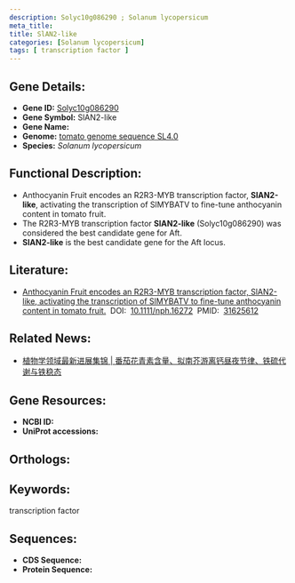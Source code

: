 ```yaml
---
description: Solyc10g086290 ; Solanum lycopersicum
meta_title:
title: SlAN2-like
categories: [Solanum lycopersicum]
tags: [ transcription factor ]
---
```


## Gene Details:
- **Gene ID:**	[Solyc10g086290]()
- **Gene Symbol:** SlAN2-like
- **Gene Name:** 
- **Genome:** [tomato genome sequence SL4.0]()
- **Species:** *Solanum lycopersicum*

## Functional Description:
   - Anthocyanin Fruit encodes an R2R3-MYB transcription factor, **SlAN2-like**, activating the transcription of SlMYBATV to fine-tune anthocyanin content in tomato fruit.
   - The R2R3-MYB transcription factor **SlAN2-like** (Solyc10g086290) was considered the best candidate gene for Aft.
   - **SlAN2-like** is the best candidate gene for the Aft locus.

## Literature:
   - [Anthocyanin Fruit encodes an R2R3-MYB transcription factor, SlAN2-like, activating the transcription of SlMYBATV to fine-tune anthocyanin content in tomato fruit.]( https://nph.onlinelibrary.wiley.com/doi/10.1111/nph.16272)&nbsp;&nbsp;DOI:&nbsp;&nbsp;[10.1111/nph.16272](https://nph.onlinelibrary.wiley.com/doi/10.1111/nph.16272)&nbsp;&nbsp;PMID:&nbsp;&nbsp;[31625612](https://pubmed.ncbi.nlm.nih.gov/31625612/)

## Related News:
   - [植物学领域最新进展集锦 | 番茄花青素含量、拟南芥游离钙昼夜节律、铁硫代谢与铁稳态](https://mp.weixin.qq.com/s?__biz=MzIyOTY2NDYyNQ==&mid=2247493244&idx=3&sn=2a260b5459ca79b44a595c459b2743b8&chksm=e8bd9462dfca1d7418ac6fbba2242770ed34bddb4542cba0a6919b71917eb6fce02062ecdc30&scene=27#wechat_redirect)

## Gene Resources:
- **NCBI ID:** [](https://www.ncbi.nlm.nih.gov/gene/?term=)
- **UniProt accessions:** [](https://www.uniprot.org/uniprotkb//entry)

## Orthologs:

## Keywords:
transcription factor

## Sequences:
- **CDS Sequence:**
- **Protein Sequence:**
